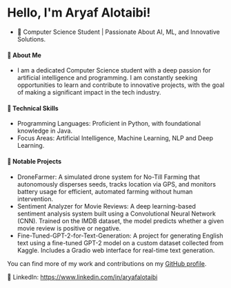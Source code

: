 # Hello, I'm Aryaf Alotaibi!
  - 📖 Computer Science Student | Passionate About AI, ML, and Innovative Solutions.
#### 🔹 About Me
- I am a dedicated Computer Science student with a deep passion for artificial intelligence and programming. I am constantly seeking opportunities to learn and contribute to innovative projects, with the goal of making a significant impact in the tech industry.
#### 🔹 Technical Skills<br/>
   * Programming Languages: Proficient in Python, with foundational knowledge in Java.
   * Focus Areas: Artificial Intelligence, Machine Learning, NLP and Deep Learning.
#### 🔹 Notable Projects
   * DroneFarmer: A simulated drone system for No-Till Farming that autonomously disperses seeds, tracks location via GPS, and monitors battery usage for efficient, automated farming without human intervention.<br/>
   * Sentiment Analyzer for Movie Reviews: A deep learning-based sentiment analysis system built using a Convolutional Neural Network (CNN). Trained on the IMDB dataset, the model predicts whether a given movie review is positive or negative.
   * Fine-Tuned-GPT-2-for-Text-Generation: A project for generating English text using a fine-tuned GPT-2 model on a custom dataset collected from Kaggle. Includes a Gradio web interface for real-time text generation.

You can find more of my work and contributions on my [GitHub profile](https://github.com/AryafAlotaibi).<br/>

🔗 LinkedIn: https://www.linkedin.com/in/aryafalotaibi 

